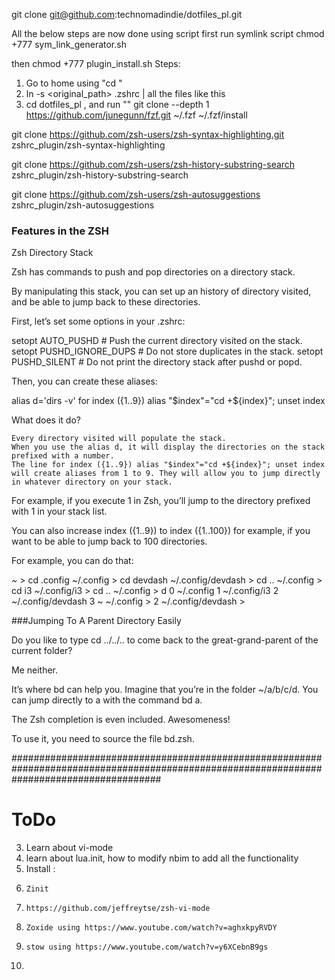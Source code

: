 git clone git@github.com:technomadindie/dotfiles_pl.git

All the below steps are now done using script
first run symlink script
chmod +777 sym_link_generator.sh

then chmod +777 plugin_install.sh
Steps:
1. Go to home using "cd "
2. ln -s <original_path> .zshrc | all the files like this
3. cd dotfiles_pl , and run
""
git clone --depth 1 https://github.com/junegunn/fzf.git ~/.fzf
~/.fzf/install

git clone https://github.com/zsh-users/zsh-syntax-highlighting.git zshrc_plugin/zsh-syntax-highlighting

git clone https://github.com/zsh-users/zsh-history-substring-search zshrc_plugin/zsh-history-substring-search 

git clone https://github.com/zsh-users/zsh-autosuggestions zshrc_plugin/zsh-autosuggestions

### Features in the ZSH

Zsh Directory Stack

Zsh has commands to push and pop directories on a directory stack.

By manipulating this stack, you can set up an history of directory visited, and be able to jump back to these directories.

First, let’s set some options in your .zshrc:

setopt AUTO_PUSHD           # Push the current directory visited on the stack.
setopt PUSHD_IGNORE_DUPS    # Do not store duplicates in the stack.
setopt PUSHD_SILENT         # Do not print the directory stack after pushd or popd.

Then, you can create these aliases:

alias d='dirs -v'
for index ({1..9}) alias "$index"="cd +${index}"; unset index

What does it do?

    Every directory visited will populate the stack.
    When you use the alias d, it will display the directories on the stack prefixed with a number.
    The line for index ({1..9}) alias "$index"="cd +${index}"; unset index will create aliases from 1 to 9. They will allow you to jump directly in whatever directory on your stack.

For example, if you execute 1 in Zsh, you’ll jump to the directory prefixed with 1 in your stack list.

You can also increase index ({1..9}) to index ({1..100}) for example, if you want to be able to jump back to 100 directories.

For example, you can do that:

~ > cd .config
~/.config > cd devdash
~/.config/devdash > cd ..
~/.config > cd i3
~/.config/i3 > cd ..
~/.config > d
0       ~/.config
1       ~/.config/i3
2       ~/.config/devdash
3       ~
~/.config > 2
~/.config/devdash > 


###Jumping To A Parent Directory Easily

Do you like to type cd ../../.. to come back to the great-grand-parent of the current folder?

Me neither.

It’s where bd can help you. Imagine that you’re in the folder ~/a/b/c/d. You can jump directly to a with the command bd a.

The Zsh completion is even included. Awesomeness!

To use it, you need to source the file bd.zsh.



###########################################################################################################################################

# ToDo
3. Learn about vi-mode
4. learn about lua.init, how to modify nbim to add all the functionality
6. Install :
7.     Zinit
8.     https://github.com/jeffreytse/zsh-vi-mode
9.     Zoxide using https://www.youtube.com/watch?v=aghxkpyRVDY
10.     stow using https://www.youtube.com/watch?v=y6XCebnB9gs
11. 
